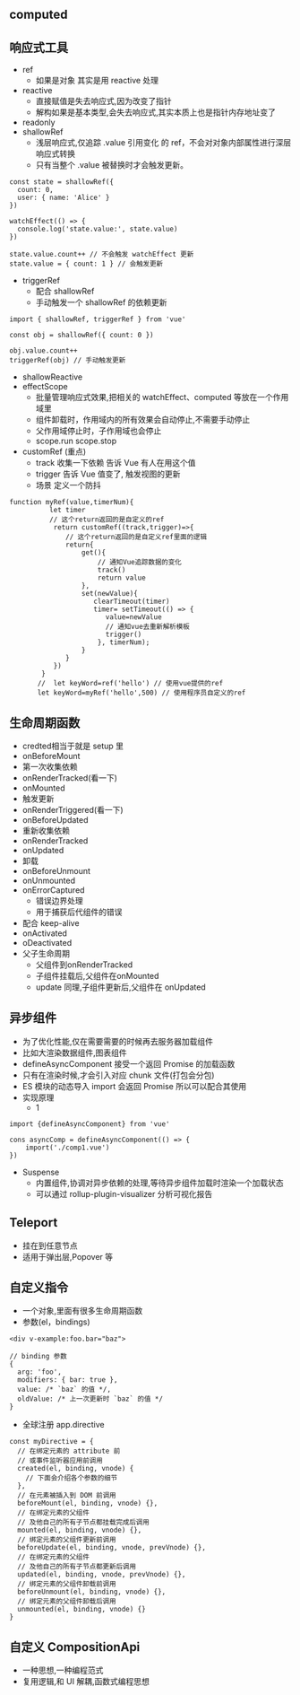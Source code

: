 ## computed



## 响应式工具
- ref
    - 如果是对象 其实是用 reactive 处理
- reactive
    - 直接赋值是失去响应式,因为改变了指针
    - 解构如果是基本类型,会失去响应式,其实本质上也是指针内存地址变了
- readonly
- shallowRef
    - 浅层响应式,仅追踪 .value 引用变化 的 ref，不会对对象内部属性进行深层响应式转换
    - 只有当整个 .value 被替换时才会触发更新。
```vue
const state = shallowRef({
  count: 0,
  user: { name: 'Alice' }
})
 
watchEffect(() => {
  console.log('state.value:', state.value)
})
 
state.value.count++ // 不会触发 watchEffect 更新
state.value = { count: 1 } // 会触发更新
```
- triggerRef 
    - 配合 shallowRef
    - 手动触发一个 shallowRef 的依赖更新
```vue
import { shallowRef, triggerRef } from 'vue'
 
const obj = shallowRef({ count: 0 })
 
obj.value.count++
triggerRef(obj) // 手动触发更新
```
- shallowReactive
- effectScope
    - 批量管理响应式效果,把相关的 watchEffect、computed 等放在一个作用域里
    - 组件卸载时，作用域内的所有效果会自动停止,不需要手动停止
    - 父作用域停止时，子作用域也会停止
    - scope.run scope.stop
- customRef (重点)
    - track 收集一下依赖 告诉 Vue 有人在用这个值
    - trigger 告诉 Vue 值变了, 触发视图的更新
    - 场景 定义一个防抖
``` vue
function myRef(value,timerNum){
          let timer
          // 这个return返回的是自定义的ref
           return customRef((track,trigger)=>{
              // 这个return返回的是自定义ref里面的逻辑
              return{
                  get(){
                      // 通知Vue追踪数据的变化
                      track()
                      return value
                  },
                  set(newValue){
                     clearTimeout(timer)
                     timer= setTimeout(() => {
                        value=newValue
                        // 通知vue去重新解析模板
                        trigger() 
                      }, timerNum);
                  }
              }
           })
        }
       //  let keyWord=ref('hello') // 使用vue提供的ref
       let keyWord=myRef('hello',500) // 使用程序员自定义的ref
```



## 生命周期函数
- credted相当于就是 setup 里
- onBeforeMount
- 第一次收集依赖
- onRenderTracked(看一下)
- onMounted
- 触发更新
- onRenderTriggered(看一下)
- onBeforeUpdated
- 重新收集依赖
- onRenderTracked
- onUpdated
- 卸载
- onBeforeUnmount
- onUnmounted
- onErrorCaptured
    - 错误边界处理
    - 用于捕获后代组件的错误
- 配合 keep-alive
- onActivated
- oDeactivated
- 父子生命周期
    - 父组件到onRenderTracked
    - 子组件挂载后,父组件在onMounted
    - update 同理,子组件更新后,父组件在 onUpdated
## 异步组件
- 为了优化性能,仅在需要需要的时候再去服务器加载组件
- 比如大渲染数据组件,图表组件
- defineAsyncComponent 接受一个返回 Promise 的加载函数
- 只有在渲染时候,才会引入对应 chunk 文件(打包会分包)
- ES 模块的动态导入 import 会返回 Promise 所以可以配合其使用
- 实现原理
    - 1
```vue
import {defineAsyncComponent} from 'vue'

cons asyncComp = defineAsyncComponent(() => {
    import('./comp1.vue')
})

```
- Suspense
    - 内置组件,协调对异步依赖的处理,等待异步组件加载时渲染一个加载状态
    - 可以通过 rollup-plugin-visualizer 分析可视化报告
## Teleport
- 挂在到任意节点
- 适用于弹出层,Popover 等

## 自定义指令
- 一个对象,里面有很多生命周期函数
- 参数(el，bindings)
``` vue
<div v-example:foo.bar="baz">

// binding 参数
{
  arg: 'foo',
  modifiers: { bar: true },
  value: /* `baz` 的值 */,
  oldValue: /* 上一次更新时 `baz` 的值 */
}
```
- 全球注册 app.directive
``` vue
const myDirective = {
  // 在绑定元素的 attribute 前
  // 或事件监听器应用前调用
  created(el, binding, vnode) {
    // 下面会介绍各个参数的细节
  },
  // 在元素被插入到 DOM 前调用
  beforeMount(el, binding, vnode) {},
  // 在绑定元素的父组件
  // 及他自己的所有子节点都挂载完成后调用
  mounted(el, binding, vnode) {},
  // 绑定元素的父组件更新前调用
  beforeUpdate(el, binding, vnode, prevVnode) {},
  // 在绑定元素的父组件
  // 及他自己的所有子节点都更新后调用
  updated(el, binding, vnode, prevVnode) {},
  // 绑定元素的父组件卸载前调用
  beforeUnmount(el, binding, vnode) {},
  // 绑定元素的父组件卸载后调用
  unmounted(el, binding, vnode) {}
}
```

## 自定义 CompositionApi
-  一种思想,一种编程范式
- 复用逻辑,和 UI 解耦,函数式编程思想


